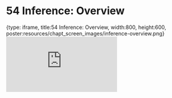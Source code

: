 # 54 Inference: Overview
 
{type: iframe, title:54 Inference: Overview, width:800, height:600, poster:resources/chapt_screen_images/inference-overview.png}
![](https://datatrail-jhu.github.io/DataTrail/no_toc/inference-overview.html)
 

 

